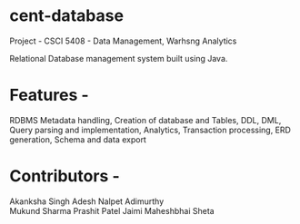 # cent-database
Project - CSCI 5408 - Data Management, Warhsng Analytics

Relational Database management system built using Java. 

# Features - 
 RDBMS Metadata handling, 
 Creation of database and Tables, 
 DDL, DML, Query parsing and implementation, 
 Analytics, 
 Transaction processing, 
 ERD generation, 
 Schema and data export
 
# Contributors - 
 Akanksha Singh 
 Adesh Nalpet Adimurthy  
 Mukund Sharma 
 Prashit Patel 
 Jaimi Maheshbhai Sheta 
 
